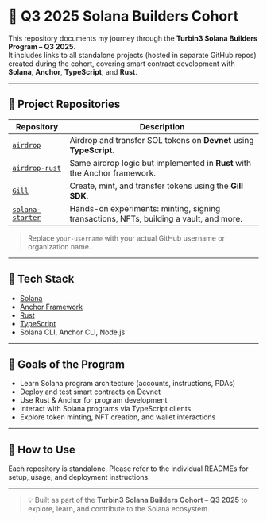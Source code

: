 # 🚀 Q3 2025 Solana Builders Cohort

This repository documents my journey through the **Turbin3 Solana Builders Program – Q3 2025**.  
It includes links to all standalone projects (hosted in separate GitHub repos) created during the cohort, covering smart contract development with **Solana**, **Anchor**, **TypeScript**, and **Rust**.

---

## 📂 Project Repositories

| Repository                                                          | Description                                                                            |
| ------------------------------------------------------------------- | -------------------------------------------------------------------------------------- |
| [`airdrop`](https://github.com/your-username/airdrop)               | Airdrop and transfer SOL tokens on **Devnet** using **TypeScript**.                    |
| [`airdrop-rust`](https://github.com/your-username/airdrop-rust)     | Same airdrop logic but implemented in **Rust** with the Anchor framework.              |
| [`Gill`](https://github.com/your-username/Gill)                     | Create, mint, and transfer tokens using the **Gill SDK**.                              |
| [`solana-starter`](https://github.com/your-username/solana-starter) | Hands-on experiments: minting, signing transactions, NFTs, building a vault, and more. |

> Replace `your-username` with your actual GitHub username or organization name.

---

## 🧠 Tech Stack

- [Solana](https://solana.com/)
- [Anchor Framework](https://www.anchor-lang.com/)
- [Rust](https://www.rust-lang.org/)
- [TypeScript](https://www.typescriptlang.org/)
- Solana CLI, Anchor CLI, Node.js

---

## 🎯 Goals of the Program

- Learn Solana program architecture (accounts, instructions, PDAs)
- Deploy and test smart contracts on Devnet
- Use Rust & Anchor for program development
- Interact with Solana programs via TypeScript clients
- Explore token minting, NFT creation, and wallet interactions

---

## 🧪 How to Use

Each repository is standalone. Please refer to the individual READMEs for setup, usage, and deployment instructions.

---

> 💡 Built as part of the **Turbin3 Solana Builders Cohort – Q3 2025** to explore, learn, and contribute to the Solana ecosystem.
